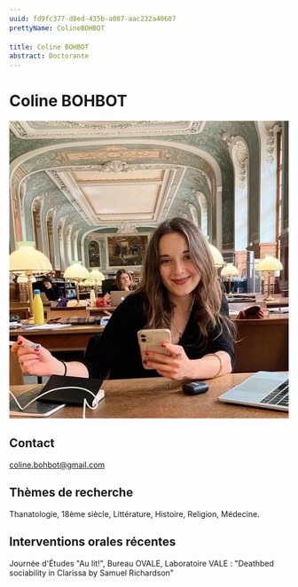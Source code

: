 ```yaml
---
uuid: fd9fc377-d8ed-435b-a087-aac232a40607
prettyName: ColineBOHBOT

title: Coline BOHBOT
abstract: Doctorante
---
```


# Coline BOHBOT
![small](Bohbot_Coline.jpg)

## Contact

 coline.bohbot@gmail.com

## Thèmes de recherche

 Thanatologie, 18ème siècle, Littérature, Histoire, Religion, Médecine.

## Interventions orales récentes

 Journée d'Études "Au lit!", Bureau OVALE, Laboratoire VALE : "Deathbed sociability in Clarissa by Samuel Richardson"

